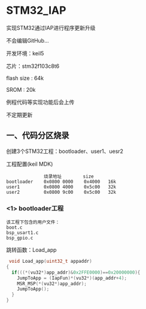 # STM32_IAP

实现STM32通过IAP进行程序更新升级

不会编辑GitHub...

开发环境：keil5

芯片：stm32f103c8t6

flash size : 64k

SROM : 20k

例程代码等实现功能后会上传

不定期更新

## 一、代码分区烧录

创建3个STM32工程：bootloader、user1、uesr2

工程配置(keil MDK)

                  烧录地址        size     
    bootloader    0x0800 0000    0x4000   16k
    user1         0x0800 4000    0x5c00   32k
    user2         0x0800 9c00    0x5c00   32k
    
### <1> bootloader工程

    该工程下包含的用户文件：
    boot.c
    bsp_usart1.c
    bsp_gpio.c

跳转函数：Load_app

```c
 void Load_app(uint32_t appaddr)
{
  if(((*(vu32*)app_addr)&0x2FFE0000)==0x20000000){
    JumpToApp = (IapFun)*(vu32*)(app_addr+4);
    MSR_MSP(*(vu32*)app_addr);
    JumpToApp();
  }
}
```
